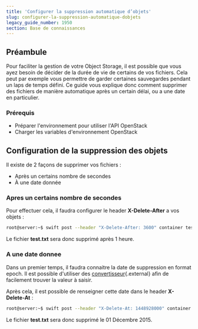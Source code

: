 ```yaml
---
title: 'Configurer la suppression automatique d’objets'
slug: configurer-la-suppression-automatique-dobjets
legacy_guide_number: 1950
section: Base de connaissances
---
```


## Préambule
Pour faciliter la gestion de votre Object Storage, il est possible que vous ayez besoin de décider de la durée de vie de certains de vos fichiers. Cela peut par exemple vous permettre de garder certaines sauvegardes pendant un laps de temps défini. Ce guide vous explique donc comment supprimer des fichiers de manière automatique après un certain délai, ou a une date en particulier.


### Prérequis
- Préparer l'environnement pour utiliser l'API OpenStack
- Charger les variables d'environnement OpenStack


## Configuration de la suppression des objets
Il existe de 2 façons de supprimer vos fichiers :

- Après un certains nombre de secondes
- À une date donnée


### Apres un certains nombre de secondes
Pour effectuer cela, il faudra configurer le header  **X-Delete-After**  a vos objets :


```bash
root@server:~$ swift post --header "X-Delete-After: 3600" container test.txt
```

Le fichier  **test.txt**  sera donc supprimé après 1 heure.


### A une date donnee
Dans un premier temps, il faudra connaitre la date de suppression en format epoch. Il est possible d'utiliser des [convertisseur](http://www.epochconverter.com/){.external} afin de facilement trouver la valeur à saisir.

Après cela, il est possible de renseigner cette date dans le header  **X-Delete-At**  :


```bash
root@server:~$ swift post --header "X-Delete-At: 1448928000" container test.txt
```

Le fichier  **test.txt**  sera donc supprimé le 01 Décembre 2015.